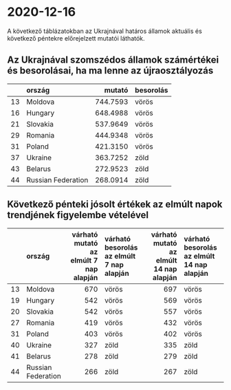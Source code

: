 # 2020-12-16
A következő táblázatokban az Ukrajnával határos államok aktuális és következő péntekre előrejelzett mutatói láthatók.
## Az Ukrajnával szomszédos államok számértékei és besorolásai, ha ma lenne az újraosztályozás

|   |ország             |   mutató|besorolás |
|:--|:------------------|--------:|:---------|
|13 |Moldova            | 744.7593|vörös     |
|16 |Hungary            | 648.4988|vörös     |
|21 |Slovakia           | 537.9649|vörös     |
|29 |Romania            | 444.9348|vörös     |
|31 |Poland             | 421.3150|vörös     |
|37 |Ukraine            | 363.7252|zöld      |
|43 |Belarus            | 272.9523|zöld      |
|44 |Russian Federation | 268.0914|zöld      |
## Következő pénteki jósolt értékek az elmúlt napok trendjének figyelembe vételével
|   |ország             | várható mutató az elmúlt 7 nap alapján|várható besorolás az elmúlt 7 nap alapján | várható mutató az elmúlt 14 nap alapján|várható besorolás az elmúlt 14 nap alapján |
|:--|:------------------|--------------------------------------:|:-----------------------------------------|---------------------------------------:|:------------------------------------------|
|13 |Moldova            |                                    670|vörös                                     |                                     697|vörös                                      |
|19 |Hungary            |                                    542|vörös                                     |                                     569|vörös                                      |
|20 |Slovakia           |                                    542|vörös                                     |                                     557|vörös                                      |
|27 |Romania            |                                    419|vörös                                     |                                     432|vörös                                      |
|31 |Poland             |                                    403|vörös                                     |                                     402|vörös                                      |
|40 |Ukraine            |                                    327|zöld                                      |                                     335|zöld                                       |
|41 |Belarus            |                                    278|zöld                                      |                                     279|zöld                                       |
|44 |Russian Federation |                                    266|zöld                                      |                                     267|zöld                                       |
